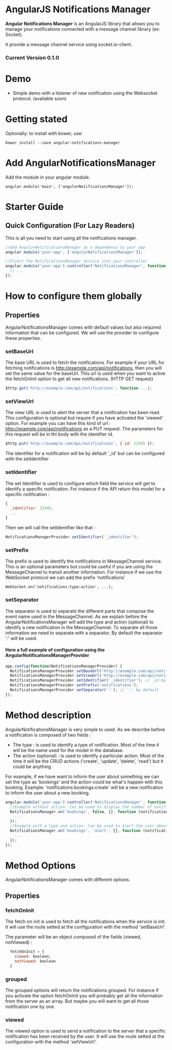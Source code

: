 AngularJS Notifications Manager
=============================

**Angular Notifications Manager** is an AngularJS library that allows you to manage your notifications connected with a message channel library (ex: Socket).

It provide a message channel service using socket.io-client.

### Current Version 0.1.0

# Demo
- Simple demo with a listener of new notification using the Websocket protocol. (available soon)

# Getting stated
Optionally: to install with bower, use:
```
bower install --save angular-notifications-manager
```

# Add AngularNotificationsManager

Add the module in your angular module.
```
angular.module('main', ['angularNotificationsManager']);
```

# Starter Guide
## Quick Configuration (For Lazy Readers)

This is all you need to start using all the notifications manager.

````javascript
//Add AngularNotificationsManager as a dependency to your app
angular.module('your-app', ['angularNotificationsManager']);

//Inject the NotificationsManager service into your controller
angular.module('your-app').controller('NotificationsManager', function($scope, NotificationsManager) {
  // ...
});
````

# How to configure them globally
 
## Properties

AngularNotificationsManager comes with default values but also required information that can be configured. We will use the provider to configure these properties.

### setBaseUrl

The base URL is used to fetch the notifications. For example if your URL for fetching notifications is http://example.com/api/notifications, then you will set the same value for the baseUrl.
This url is used when you want to active the fetchOnInit option to get all new notifications. (HTTP GET request)
````javascript
$http.get('http://example.com/api/notifications', function ...);
````

### setViewUrl

The view URL is used to alert the server that a notification has been read. This configuration is optional but require if you have activated the 'viewed' option.
For example you can have this kind of url : http://example.com/api/notifications as a PUT request. The parameters for this request will be in tht body with the identifier id.

````javascript
$http.put('http://example.com/api/notifications', { id: 12345 });
````

The identifier for a notification will be by default '_id' but can be configured with the setIdentifier

### setIdentifier

The set Identifier is used to configure which field the service will get to identify a specific notification. 
For instance if the API return this model for a specific notification :
````javascript
{
  _identifier: 12345,
  ...
}
````

Then we will call the setIdentifier like that :
````javascript
NotificationsManagerProvider.setIdentifier('_identifier');
````

### setPrefix

The prefix is used to identify the notifications in MessageChannel service. This is an optional parameters but could be useful if you are using the MessageChannel to transit another information.
For instance if we use the WebSocket protocol we can add the prefix 'notifications'
```
WebSocket.on('notifications:type:action', ...);
```

### setSeparator

The separator is used to separate the different parts that compose the event name used in the MessageChannel. As we explain before the AngularNotificationsManager will add the type and action (optional) to identify a new notification in the MessageChannel. To separate all those information we need to separate with a separator.
By default the separator ':' will be used.

#### Here a full example of configuration using the AngularNotificationsManagerProvider
````javascript
app.config(function(NotificationsManagerProvider) {
  NotificationsManagerProvider.setBaseUrl('http://example.com/api/notifications');
  NotificationsManagerProvider.setViewUrl('http://example.com/api/notifications/view');
  NotificationsManagerProvider.setIdentifier('_identifier'); // _id by default
  NotificationsManagerProvider.setPrefix('notifications');
  NotificationsManagerProvider.setSeparator(':'); // ':' by default
});
````

# Method description

AngularNotificationsManager is very simple to used. As we describe before a notification is composed of two fields :
  - The type : is used to identify a type of notification. Most of the time it will be the name used for the model in the database.
  - The action (optional) : is used to identify a particular action. Most of the time it will be the CRUD actions ('create', 'update', 'delete', 'read') but it could be anything
  
For example, if we have want to inform the user about something we can set the type as 'bookings' and the action could be what's happen with this booking. Example: 'notifications:bookings:create' will be a new notification to inform the user about a new booking.
````javascript
angular.module('your-app').controller('NotificationsManager', function($scope, NotificationsManager) {
  //Example without action. Can be used to display the number of notifications about the type bookings (header notifications).
  NotificationsManager.on('bookings', false, {}, function (notification) {
    ...
  });
  //Example with a type and action. Can be used to alert the user about a new notification.
  NotificationsManager.on('bookings', 'alert', {}, function (notification) {
    ...
  });
});
````

# Method Options

AngularNotificationsManager comes with different options.

## Properties

### fetchOnInit

The fetch on init is used to fetch all the notifications when the service is init. It will use the route setted at the configuration with the method 'setBaseUrl'.

The parameter will be an object composed of the fields (viewed, notViewed) :
````javascript
  fetchOnInit = {
    viewed: boolean,
    notViewed: boolean
  }
````

### grouped

The grouped options will return the notifications grouped. For instance if you activate the option fetchOnInit you will probably get all the information from the server as an array. But maybe you will want to get all those notification one by one.

### viewed

The viewed option is used to send a notification to the server that a specific notification has been received by the user. It will use the route setted at the configuration with the method 'setViewUrl'.
